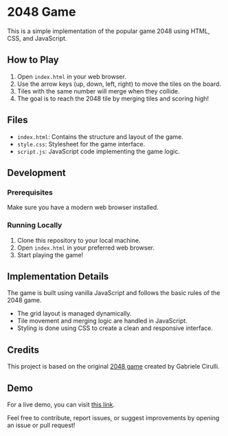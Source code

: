 # 2048 Game

This is a simple implementation of the popular game 2048 using HTML, CSS, and JavaScript.

## How to Play

1. Open `index.html` in your web browser.
2. Use the arrow keys (up, down, left, right) to move the tiles on the board.
3. Tiles with the same number will merge when they collide.
4. The goal is to reach the 2048 tile by merging tiles and scoring high!

## Files

- `index.html`: Contains the structure and layout of the game.
- `style.css`: Stylesheet for the game interface.
- `script.js`: JavaScript code implementing the game logic.

## Development

### Prerequisites

Make sure you have a modern web browser installed.

### Running Locally

1. Clone this repository to your local machine.
2. Open `index.html` in your preferred web browser.
3. Start playing the game!

## Implementation Details

The game is built using vanilla JavaScript and follows the basic rules of the 2048 game.
- The grid layout is managed dynamically.
- Tile movement and merging logic are handled in JavaScript.
- Styling is done using CSS to create a clean and responsive interface.

## Credits

This project is based on the original [2048 game](https://play2048.co/) created by Gabriele Cirulli.

## Demo

For a live demo, you can visit [this link](https://2048-mj.netlify.app/).

Feel free to contribute, report issues, or suggest improvements by opening an issue or pull request!
